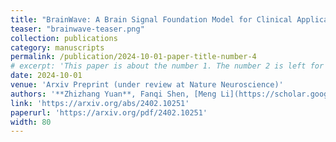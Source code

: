 ```yaml
---
title: "BrainWave: A Brain Signal Foundation Model for Clinical Applications"
teaser: "brainwave-teaser.png"
collection: publications
category: manuscripts
permalink: /publication/2024-10-01-paper-title-number-4
# excerpt: 'This paper is about the number 1. The number 2 is left for future work.'
date: 2024-10-01
venue: 'Arxiv Preprint (under review at Nature Neuroscience)'
authors: '**Zhizhang Yuan**, Fanqi Shen, [Meng Li](https://scholar.google.com/citations?user=URMGimgAAAAJ&hl=en), [Yuguo Yu](https://iics.fudan.edu.cn/c8/9b/c43565a641179/page.htm), [Fei Wu](https://scholar.google.com.hk/citations?user=XJLn4MYAAAAJ&hl=en), [Chenhao Tan](https://chenhaot.com/), [Yang Yang](http://yangy.org/)'
link: 'https://arxiv.org/abs/2402.10251'
paperurl: 'https://arxiv.org/pdf/2402.10251'
width: 80
---
```


